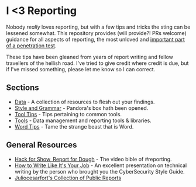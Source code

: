 # I <3 Reporting

Nobody _really_ loves reporting, but with a few tips and tricks the sting can be lessened somewhat. This repository provides (will provide?! PRs welcome) guidance for all aspects of reporting, the most unloved and [important part of a penetration test](https://medium.com/@petergombos/what-makes-a-good-penetration-tester-32c075240c27).

These tips have been gleaned from years of report writing and fellow travellers of the hellish road. I've tried to give credit where credit is due, but if I've missed something, please let me know so I can correct.

## Sections

* [Data](Data.md) - A collection of resources to flesh out your findings.
* [Style and Grammar](Style_and_Grammar.md) - Pandora's box hath been opened.
* [Tool Tips](Tool_Tips.md) - Tips pertaining to common tools. 
* [Tools](Tools.md) - Data management and reporting tools & libraries.
* [Word Tips](Word_Tips.md) - Tame the strange beast that is Word.

## General Resources

* [Hack for Show, Report for Dough](https://www.youtube.com/watch?v=c_LBWqNDY0M) - The video bible of #reporting.
* [How to Write Like It's Your Job](https://youtu.be/JhEUw90C_lA) - An excellent presentation on technical writing by the person who brought you the CyberSecurity Style Guide.
* [Juliocesarfort's Collection of Public Reports](https://github.com/juliocesarfort/public-pentesting-reports)
